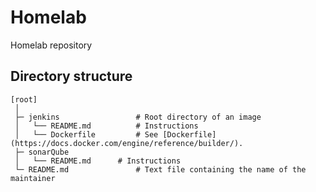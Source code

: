 # Homelab

Homelab repository

## Directory structure

```
[root]
 │
 ├─ jenkins                 # Root directory of an image
 │   └── README.md          # Instructions
 │   └── Dockerfile         # See [Dockerfile](https://docs.docker.com/engine/reference/builder/).
 ├─ sonarQube
 │   └── README.md 	    # Instructions
 └─ README.md               # Text file containing the name of the maintainer
```


